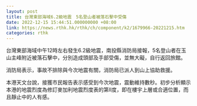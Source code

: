 ```yaml
---
layout: post
title: 台灣東部海域6.2級地震　5名登山者被落石擊中受傷
date: 2022-12-15 15:44:51.000000000 +08:00
link: https://news.rthk.hk/rthk/ch/component/k2/1679966-20221215.htm
categories: rthk
---
```


台灣東部海域中午12時左右發生6.2級地震，南投縣消防局接報，5名登山者在玉山主峰附近被落石擊中，分別造成頭部及手部受傷，並無大礙，自行返回旅館。

消防局表示，事故不排除與今次地震有關，消防局已派人到山上協助救援。

本港天文台說，接獲市民報告表示感受到今次地震，震動維持數秒。初步分析顯示本港的地震烈度為修訂麥加利地震烈度表的第II度，即在樓宇上層或合適位置，而且靜止中的人有感。
